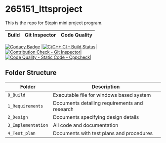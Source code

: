 # 265151_lttsproject
This is the repo for Stepin mini  project program.

| Build | Git Inspector | Code Quality|
|-------|---------------|-------------|
[![Codacy Badge](https://api.codacy.com/project/badge/Grade/20dde4bb96ce45ebadb9b587f059a009)](https://app.codacy.com/gh/raghav94603/265151_lttsproject?utm_source=github.com&utm_medium=referral&utm_content=raghav94603/265151_lttsproject&utm_campaign=Badge_Grade_Settings)
|[![C/C++ CI - Build Status](https://github.com/raghav94603/265151_lttsproject/actions/workflows/newc-cpp.yml/badge.svg)](https://github.com/raghav94603/265151_lttsproject/actions/workflows/newc-cpp.yml)| [![Contribution Check - Git Inspector](https://github.com/raghav94603/265151_lttsproject/actions/workflows/gitinspector.yml/badge.svg)](https://github.com/raghav94603/265151_lttsproject/actions/workflows/gitinspector.yml)|[![Code Quality - Static Code - Cppcheck](https://github.com/raghav94603/265151_lttsproject/actions/workflows/cppcheck.yml/badge.svg)](https://github.com/raghav94603/265151_lttsproject/actions/workflows/cppcheck.yml)|




## Folder Structure
Folder             | Description
-------------------| -----------------------------------------
`0_Build`           | Executable file for windows based system
`1_Requirements`   | Documents detailing requirements and research
`2_Design`         | Documents specifying design details
`3_Implementation` | All code and documentation
`4_Test_plan`      | Documents with test plans and procedures





